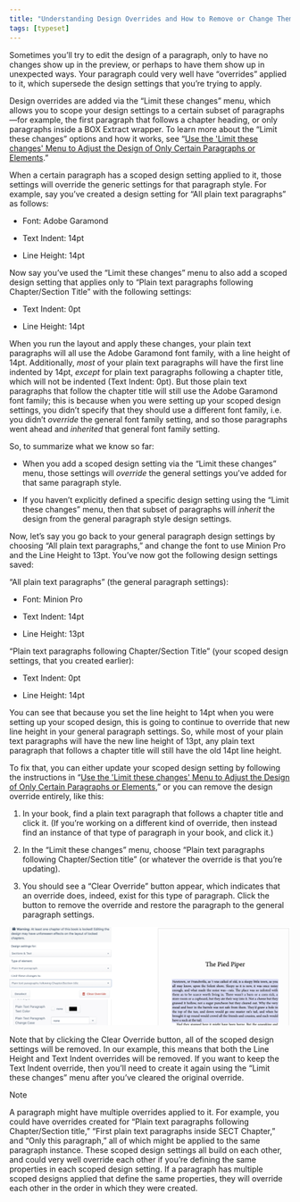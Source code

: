 ```yaml
---
title: "Understanding Design Overrides and How to Remove or Change Them"
tags: [typeset]
---
```

 
<html><body><section data-type="chapter" class="hsecchapter" data-hederis-type="hsecchapter" id="design-settings-and-inheritance" data-pi-attrs="id: design-settings-and-inheritance; data-tags: typeset;" role="doc-chapter" data-tags="typeset" data-author-name=" " data-book-title=" " title="Understanding Design Overrides and How to Remove or Change Them"><p class="hblkp" data-hederis-type="hblkp" id="pIj7Ua6Wn">Sometimes you&#8217;ll try to edit the design of a paragraph, only to have no changes show up in the preview, or perhaps to have them show up in unexpected ways. Your paragraph could very well have &#8220;overrides&#8221; applied to it, which supersede the design settings that you&#8217;re trying to apply.</p><p class="hblkp" data-hederis-type="hblkp" id="ppLspbYeJ">Design overrides are added via the &#8220;Limit these changes&#8221; menu, which allows you to scope your design settings to a certain subset of paragraphs&#8212;for example, the first paragraph that follows a chapter heading, or only paragraphs inside a BOX Extract wrapper. To learn more about the &#8220;Limit these changes&#8221; options and how it works, see &#8220;<a href="{% link _docs/selectors.md %}" class="hspana" data-hederis-type="hspana" id="pPnVNao8r">Use the 'Limit these changes' Menu to Adjust the Design of Only Certain Paragraphs or Elements</a>.&#8221; </p><p class="hblkp" data-hederis-type="hblkp" id="pu2nMaiGl">When a certain paragraph has a scoped design setting applied to it, those settings will override the generic settings for that paragraph style. For example, say you&#8217;ve created a design setting for &#8220;All plain text paragraphs&#8221; as follows:</p><ul class="hwprbulletlist" data-hederis-type="hwprbulletlist" id="pX971KjgL"><li class="hblkuli" data-hederis-type="hblkuli" id="li5HIgXhti"><p class="hblkuli" data-hederis-type="hblklip" id="prGdvA2kX">Font: Adobe Garamond</p></li><li class="hblkuli" data-hederis-type="hblkuli" id="lirB0DmS8n"><p class="hblkuli" data-hederis-type="hblklip" id="pKFPS1p7d">Text Indent: 14pt</p></li><li class="hblkuli" data-hederis-type="hblkuli" id="li0U07jMLS"><p class="hblkuli" data-hederis-type="hblklip" id="paUHvhwVz">Line Height: 14pt</p></li></ul><p class="hblkp" data-hederis-type="hblkp" id="pLIVq936A">Now say you&#8217;ve used the &#8220;Limit these changes&#8221; menu to also add a scoped design setting that applies only to &#8220;Plain text paragraphs following Chapter/Section Title&#8221; with the following settings:</p><ul class="hwprbulletlist" data-hederis-type="hwprbulletlist" id="pe2UpPTFk"><li class="hblkuli" data-hederis-type="hblkuli" id="liOcsu3iDR"><p class="hblkuli" data-hederis-type="hblklip" id="pXzcoLyd3">Text Indent: 0pt</p></li><li class="hblkuli" data-hederis-type="hblkuli" id="liP1RNhp1W"><p class="hblkuli" data-hederis-type="hblklip" id="psii3DGKD">Line Height: 14pt</p></li></ul><p class="hblkp" data-hederis-type="hblkp" id="plyVqruJ8">When you run the layout and apply these changes, your plain text paragraphs will all use the Adobe Garamond font family, with a line height of 14pt. Additionally, <em data-hederis-type="hspanem" id="pkHIiElkm">most</em> of your plain text paragraphs will have the first line indented by 14pt, <em class="hspanem" data-hederis-type="hspanem" id="pRqo4V66c">except</em> for plain text paragraphs following a chapter title, which will not be indented (Text Indent: 0pt). But those plain text paragraphs that follow the chapter title will still use the Adobe Garamond font family; this is because when you were setting up your scoped design settings, you didn&#8217;t specify that they should use a different font family, i.e. you didn&#8217;t <em class="hspanem" data-hederis-type="hspanem" id="pYIaLsUFI">override</em> the general font family setting, and so those paragraphs went ahead and <em class="hspanem" data-hederis-type="hspanem" id="ppFpWrKEz">inherited</em> that general font family setting.</p><p class="hblkp" data-hederis-type="hblkp" id="pVelYwicl">So, to summarize what we know so far: </p><ul class="hwprbulletlist" data-hederis-type="hwprbulletlist" id="plDfQGriO"><li class="hblkuli" data-hederis-type="hblkuli" id="liQAKbetCn"><p class="hblkuli" data-hederis-type="hblklip" id="pwbAr0EsQ">When you add a scoped design setting via the &#8220;Limit these changes&#8221; menu, those settings will <em class="hspanem" data-hederis-type="hspanem" id="p4mQatbcB">override</em> the general settings you&#8217;ve added for that same paragraph style.</p></li><li class="hblkuli" data-hederis-type="hblkuli" id="li7vOIM8Mh"><p class="hblkuli" data-hederis-type="hblklip" id="pwNNWQidZ">If you haven&#8217;t explicitly defined a specific design setting using the &#8220;Limit these changes&#8221; menu, then that subset of paragraphs will <em class="hspanem" data-hederis-type="hspanem" id="pva5dv8v6">inherit</em> the design from the general paragraph style design settings.</p></li></ul><p class="hblkp" data-hederis-type="hblkp" id="pfRxi76xl">Now, let&#8217;s say you go back to your general paragraph design settings by choosing &#8220;All plain text paragraphs,&#8221; and change the font to use Minion Pro and the Line Height to 13pt. You&#8217;ve now got the following design settings saved:</p><p class="hblkp" data-hederis-type="hblkp" id="pLzWBTGsa">&#8220;All plain text paragraphs&#8221; (the general paragraph settings):</p><ul class="hwprbulletlist" data-hederis-type="hwprbulletlist" id="pTi9bCOOj"><li class="hblkuli" data-hederis-type="hblkuli" id="li5mzmpP5G"><p class="hblkuli" data-hederis-type="hblklip" id="pep0Fo1Qt">Font: Minion Pro</p></li><li class="hblkuli" data-hederis-type="hblkuli" id="li9oM7oYlV"><p class="hblkuli" data-hederis-type="hblklip" id="pk4jVfPF1">Text Indent: 14pt</p></li><li class="hblkuli" data-hederis-type="hblkuli" id="liu7ClJY5i"><p class="hblkuli" data-hederis-type="hblklip" id="pmvlb6zQF">Line Height: 13pt</p></li></ul><p class="hblkp" data-hederis-type="hblkp" id="pAWK7kEfS">&#8220;Plain text paragraphs following Chapter/Section Title&#8221; (your scoped design settings, that you created earlier):</p><ul class="hwprbulletlist" data-hederis-type="hwprbulletlist" id="pR1islppV"><li class="hblkuli" data-hederis-type="hblkuli" id="li2mOijE0J"><p class="hblkuli" data-hederis-type="hblklip" id="pXiPnJ7WC">Text Indent: 0pt</p></li><li class="hblkuli" data-hederis-type="hblkuli" id="liVB96t5aR"><p class="hblkuli" data-hederis-type="hblklip" id="p4x5KYt9h">Line Height: 14pt</p></li></ul><p class="hblkp" data-hederis-type="hblkp" id="pgMXB4jlJ">You can see that because you set the line height to 14pt when you were setting up your scoped design, this is going to continue to override that new line height in your general paragraph settings. So, while most of your plain text paragraphs will have the new line height of 13pt, any plain text paragraph that follows a chapter title will still have the old 14pt line height.</p><p class="hblkp" data-hederis-type="hblkp" id="p7x6EV5cg">To fix that, you can either update your scoped design setting by following the instructions in &#8220;<a href="{% link _docs/selectors.md %}" class="hspana" data-hederis-type="hspana" id="po98PUz91">Use the 'Limit these changes' Menu to Adjust the Design of Only Certain Paragraphs or Elements</a>,&#8221; or you can remove the design override entirely, like this:</p><ol class="hwprnumlist" data-hederis-type="hwprnumlist" id="pBe3sXGg9"><li class="hblkoli" data-hederis-type="hblkoli" id="li8wvpmr8v"><p class="hblkoli" data-hederis-type="hblklip" id="pebelEdiG">In your book, find a plain text paragraph that follows a chapter title and click it. (If you&#8217;re working on a different kind of override, then instead find an instance of that type of paragraph in your book, and click it.)</p></li><li class="hblkoli" data-hederis-type="hblkoli" id="li5WJYzbwF"><p class="hblkoli" data-hederis-type="hblklip" id="pmqm8ITyW">In the &#8220;Limit these changes&#8221; menu, choose &#8220;Plain text paragraphs following Chapter/Section title&#8221; (or whatever the override is that you&#8217;re updating).</p></li><li class="hblkoli" data-hederis-type="hblkoli" id="liZ9mmCLMU"><p class="hblkoli" data-hederis-type="hblklip" id="pAIiZUDmc">You should see a &#8220;Clear Override&#8221; button appear, which indicates that an override does, indeed, exist for this type of paragraph. Click the button to remove the override and restore the paragraph to the general paragraph settings.</p></li></ol><img data-hederis-type="hblkimg" class="hblkimg" id="p49HXmeUx" src="/images/override1.png" data-img-src="/images/override1.png"/><p class="hblkp" data-hederis-type="hblkp" id="p1W73KBy0">Note that by clicking the Clear Override button, all of the scoped design settings will be removed. In our example, this means that both the Line Height and Text Indent overrides will be removed. If you want to keep the Text Indent override, then you&#8217;ll need to create it again using the &#8220;Limit these changes&#8221; menu after you&#8217;ve cleared the original override. </p><aside class="hwprbox box" data-hederis-type="hwprbox" id="ptSthAip9" data-type="sidebar"><p class="hblktype" data-hederis-type="hblktype" id="pqBvs4MVg">Note</p><p class="hblkp" data-hederis-type="hblkp" id="p3zWbn7li">A paragraph might have multiple overrides applied to it. For example, you could have overrides created for &#8220;Plain text paragraphs following Chapter/Section title,&#8221; &#8220;First plain text paragraphs inside SECT Chapter,&#8221; and &#8220;Only this paragraph,&#8221; all of which might be applied to the same paragraph instance. These scoped design settings all build on each other, and could very well override each other if you&#8217;re defining the same properties in each scoped design setting. If a paragraph has multiple scoped designs applied that define the same properties, they will override each other in the order in which they were created.</p></aside></section></body></html>
